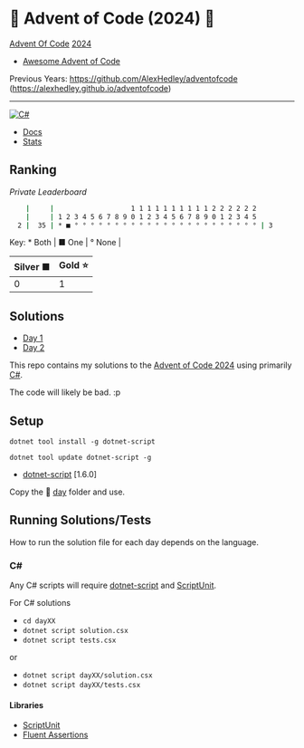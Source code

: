 # 🎄 Advent of Code (2024) 🎄

[Advent Of Code](https://adventofcode.com/) [2024](https://adventofcode.com/2024/)

- [Awesome Advent of Code](https://github.com/Bogdanp/awesome-advent-of-code)

Previous Years: https://github.com/AlexHedley/adventofcode (https://alexhedley.github.io/adventofcode)

---

[![C#](https://img.shields.io/badge/c%23-%23239120.svg?style=for-the-badge&logo=c-sharp&logoColor=white)](https://learn.microsoft.com/en-us/dotnet/csharp/)

- [Docs](docs/README.md)
- [Stats](docs/STATS.md)

## Ranking

*Private Leaderboard*

```bash
    |     |                   1 1 1 1 1 1 1 1 1 1 2 2 2 2 2 2
    |     | 1 2 3 4 5 6 7 8 9 0 1 2 3 4 5 6 7 8 9 0 1 2 3 4 5
  2 |  35 | * ■ ° ° ° ° ° ° ° ° ° ° ° ° ° ° ° ° ° ° ° ° ° ° ° | 3
```

Key: \* Both | ■ One | ° None |

| Silver ■ | Gold ⭐ |
| -------- | ------- |
| 0        | 1       |

## Solutions

- [Day 1](day01/README.md)
- [Day 2](day02/README.md)
<!-- - [Day 3](day03/README.md) -->
<!-- - [Day 4](day04/README.md) -->
<!-- - [Day 5](day05/README.md) -->
<!-- - [Day 6](day06/README.md) -->
<!-- - [Day 7](day07/README.md) -->
<!-- - [Day 8](day08/README.md) -->
<!-- - [Day 9](day09/README.md) -->
<!-- - [Day 10](day10/README.md) -->
<!-- - [Day 11](day11/README.md) -->
<!-- - [Day 12](day12/README.md) -->
<!-- - [Day 13](day13/README.md) -->
<!-- - [Day 14](day14/README.md) -->
<!-- - [Day 15](day15/README.md) -->
<!-- - [Day 16](day16/README.md) -->
<!-- - [Day 17](day17/README.md) -->
<!-- - [Day 18](day18/README.md) -->
<!-- - [Day 19](day19/README.md) -->
<!-- - [Day 20](day20/README.md) -->
<!-- - [Day 21](day21/README.md) -->
<!-- - [Day 22](day22/README.md) -->
<!-- - [Day 23](day23/README.md) -->
<!-- - [Day 24](day24/README.md) -->
<!-- - [Day 25](day25/README.md) -->

<!-- [![For: Advent Of Code](https://img.shields.io/badge/for-advent_of_code-green.svg)](https://adventofcode.com/) -->
<!-- [![License: MIT](https://img.shields.io/badge/License-MIT-lightgrey.svg)](https://opensource.org/licenses/MIT)  -->

<!-- https://github.com/marketplace/actions/aoc-badges -->
<!-- ![](https://img.shields.io/badge/day%20📅-6-blue) -->
<!-- ![](https://img.shields.io/badge/stars%20⭐-12-yellow) -->
<!-- ![](https://img.shields.io/badge/days%20completed-6-red) -->

This repo contains my solutions to the [Advent of Code 2024](https://adventofcode.com/2024) using primarily [C#](https://learn.microsoft.com/en-us/dotnet/csharp/).

The code will likely be bad. :p

## Setup

`dotnet tool install -g dotnet-script`

`dotnet tool update dotnet-script -g`

- [dotnet-script](https://github.com/dotnet-script/dotnet-script) [1.6.0]

Copy the 📂 [day](day/) folder and use.

## Running Solutions/Tests

How to run the solution file for each day depends on the language.

### C\#

Any C# scripts will require [dotnet-script](https://github.com/filipw/dotnet-script) and [ScriptUnit](https://github.com/seesharper/ScriptUnit).

For C# solutions

- `cd dayXX`
- `dotnet script solution.csx`
- `dotnet script tests.csx`

or

- `dotnet script dayXX/solution.csx`
- `dotnet script dayXX/tests.csx`

#### Libraries

- [ScriptUnit](https://github.com/seesharper/ScriptUnit)
- [Fluent Assertions](https://github.com/fluentassertions/fluentassertions)
